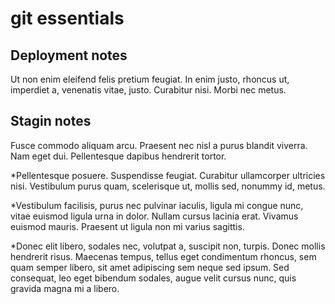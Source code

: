 # git essentials

## Deployment notes
Ut non enim eleifend felis pretium feugiat. In enim justo, rhoncus ut, imperdiet a, venenatis vitae, justo. Curabitur nisi. Morbi nec metus.

## Stagin notes
Fusce commodo aliquam arcu. Praesent nec nisl a purus blandit viverra. Nam eget dui. Pellentesque dapibus hendrerit tortor.

*Pellentesque posuere. Suspendisse feugiat. Curabitur ullamcorper ultricies nisi. Vestibulum purus quam, scelerisque ut, mollis sed, nonummy id, metus.

*Vestibulum facilisis, purus nec pulvinar iaculis, ligula mi congue nunc, vitae euismod ligula urna in dolor. Nullam cursus lacinia erat. Vivamus euismod mauris. Praesent ut ligula non mi varius sagittis.

*Donec elit libero, sodales nec, volutpat a, suscipit non, turpis. Donec mollis hendrerit risus. Maecenas tempus, tellus eget condimentum rhoncus, sem quam semper libero, sit amet adipiscing sem neque sed ipsum. Sed consequat, leo eget bibendum sodales, augue velit cursus nunc, quis gravida magna mi a libero.
